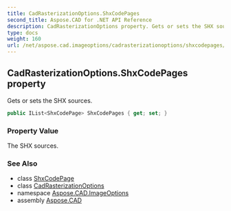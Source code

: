 ```yaml
---
title: CadRasterizationOptions.ShxCodePages
second_title: Aspose.CAD for .NET API Reference
description: CadRasterizationOptions property. Gets or sets the SHX sources
type: docs
weight: 160
url: /net/aspose.cad.imageoptions/cadrasterizationoptions/shxcodepages/
---
```

## CadRasterizationOptions.ShxCodePages property

Gets or sets the SHX sources.

```csharp
public IList<ShxCodePage> ShxCodePages { get; set; }
```

### Property Value

The SHX sources.

### See Also

* class [ShxCodePage](../../../aspose.cad.fileformats.shx/shxcodepage/)
* class [CadRasterizationOptions](../)
* namespace [Aspose.CAD.ImageOptions](../../../aspose.cad.imageoptions/)
* assembly [Aspose.CAD](../../../)


